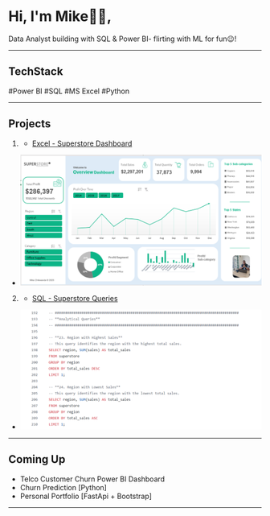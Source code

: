 # Hi, I'm Mike👋🏽,

Data Analyst building with SQL & Power BI- flirting with ML for fun😉!

---

## TechStack
#Power BI #SQL #MS Excel #Python

---

## Projects

1. - [Excel - Superstore Dashboard](https://github.com/mikechikwanda/mikechikwanda/blob/main/excel/superstore_project.xlsx)
- <img src="https://raw.githubusercontent.com/mikechikwanda/mikechikwanda/394e7e32502037b415da4117132041664059ce3e/Superstore_dashboard.png" alt="Capstone Screenshot" width="500"/>

2. - [SQL - Superstore Queries](https://github.com/mikechikwanda/mikechikwanda/blob/main/sql/superstore_sql.sql)
- <img src="https://github.com/mikechikwanda/mikechikwanda/blob/main/images/superstore_sql_queries.png" alt="Capstone Screenshot" width="500"/>

---

## Coming Up

- Telco Customer Churn Power BI Dashboard
- Churn Prediction [Python]
- Personal Portfolio [FastApi + Bootstrap]

---
